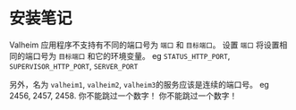 # 安装笔记

Valheim 应用程序不支持有不同的端口号为 `端口` 和 `目标端口`。 设置 `端口` 将设置相同的端口号为 `目标端口` 和它的环境变量。 eg `STATUS_HTTP_PORT`, `SUPERVISOR_HTTP_PORT`, `SERVER_PORT`

另外，名为 `valheim1`, `valheim2`, `valheim3`的服务应该是连续的端口号。 eg 2456, 2457, 2458. 你不能跳过一个数字！ 你不能跳过一个数字！
